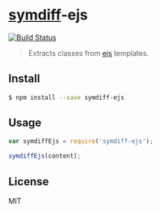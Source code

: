 # [symdiff](https://symdiff.github.io/)-ejs

[![Build Status](http://img.shields.io/travis/makotot/symdiff-ejs/master.svg?style=flat)](https://travis-ci.org/makotot/symdiff-ejs)

> Extracts classes from [ejs](http://ejs.co/) templates.

## Install

```sh
$ npm install --save symdiff-ejs
```

## Usage

```js
var symdiffEjs = require('symdiff-ejs');

symdiffEjs(content);
```


## License

MIT
